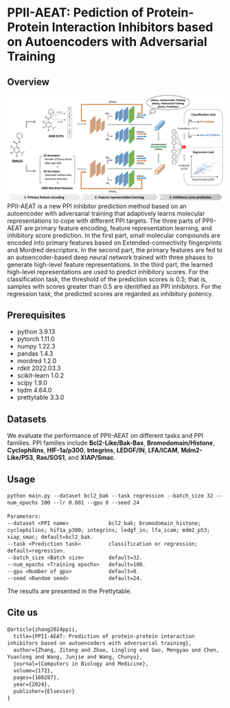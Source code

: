# PPII-AEAT: Pediction of Protein-Protein Interaction Inhibitors based on Autoencoders with Adversarial Training

## Overview
![image](https://github.com/1zzt/PPII-AEAT/raw/main/overview.jpg)
PPII-AEAT is a new PPI inhibitor prediction method based on an autoencoder with adversarial training that adaptively learns molecular representations to cope with different PPI targets. The three parts of PPII-AEAT are primary feature encoding, feature representation learning, and inhibitory score prediction. In the first part, small molecular compounds are encoded into primary features based on Extended-connectivity fingerprints and Mordred descriptors. In the second part, the primary features are fed to an autoencoder-based deep neural network trained with three phases to generate high-level feature representations. In the third part, the learned high-level representations are used to predict inhibitory scores. For the classification task, the threshold of the prediction scores is 0.5; that is, samples with scores greater than 0.5 are identified as PPI inhibitors. For the regression task, the predicted scores are regarded as inhibitory potency.

## Prerequisites
- python 3.9.13
- pytorch 1.11.0
- numpy 1.22.3
- pandas 1.4.3
- mordred 1.2.0
- rdkit 2022.03.3
- scikit-learn 1.0.2
- scipy 1.9.0
- tqdm 4.64.0
- prettytable 3.3.0

## Datasets
We evaluate the performance of PPII-AEAT on different tasks and PPI families. 
PPI families include **Bcl2-Like/Bak-Bax**, **Bromodomain/Histone**, **Cyclophilins**, **HIF-1a/p300**, **Integrins**, **LEDGF/IN**, **LFA/ICAM**, **Mdm2-Like/P53**, **Ras/SOS1**, and **XIAP/Smac**.

## Usage
```
python main.py --dataset bcl2_bak --task regression --batch_size 32 --num_epochs 100 --lr 0.001 --gpu 0 --seed 24

Parameters:
--dataset <PPI name>             bcl2_bak; bromodomain_histone; cyclophilins; hif1a_p300; integrins; ledgf_in; lfa_icam; mdm2_p53; xiap_smac; default=bcl2_bak.
--task <Prediction task>         classification or regression; default=regression.
--batch_size <Batch size>        default=32.
--num_epochs <Training epochs>   default=100.
--gpu <Number of gpu>            default=0.
--seed <Random seed>             default=24.
```
The results are presented in the Prettytable.

## Cite us

```
@article{zhang2024ppii,
  title={PPII-AEAT: Prediction of protein-protein interaction inhibitors based on autoencoders with adversarial training},
  author={Zhang, Zitong and Zhao, Lingling and Gao, Mengyao and Chen, Yuanlong and Wang, Junjie and Wang, Chunyu},
  journal={Computers in Biology and Medicine},
  volume={172},
  pages={108287},
  year={2024},
  publisher={Elsevier}
}
```
